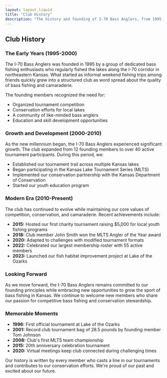 ```yaml
---
layout: layout.liquid
title: "Club History"
description: "The history and founding of I-70 Bass Anglers, from 1995 to today."
---
```


## Club History

### The Early Years (1995-2000)

The I-70 Bass Anglers was founded in 1995 by a group of dedicated bass fishing enthusiasts who regularly fished the lakes along the I-70 corridor in northeastern Kansas. What started as informal weekend fishing trips among friends quickly grew into a structured club as word spread about the quality of bass fishing and camaraderie.

The founding members recognized the need for:
- Organized tournament competition
- Conservation efforts for local lakes
- A community of like-minded bass anglers
- Education and skill development opportunities

### Growth and Development (2000-2010)

As the new millennium began, the I-70 Bass Anglers experienced significant growth. The club expanded from 12 founding members to over 40 active tournament participants. During this period, we:

- Established our tournament trail across multiple Kansas lakes
- Began participating in the Kansas Lake Tournament Series (MLTS)
- Implemented our conservation partnership with the Kansas Department of Conservation
- Started our youth education program

### Modern Era (2010-Present)

The club has continued to evolve while maintaining our core values of competition, conservation, and camaraderie. Recent achievements include:

- **2015:** Hosted our first charity tournament raising $5,000 for local youth fishing programs
- **2018:** Club member John Smith won the MLTS Angler of the Year award
- **2020:** Adapted to challenges with modified tournament formats
- **2022:** Celebrated our largest membership roster with 55 active members
- **2023:** Launched our fish habitat improvement project at Lake of the Ozarks

### Looking Forward

As we move forward, the I-70 Bass Anglers remains committed to our founding principles while embracing new opportunities to grow the sport of bass fishing in Kansas. We continue to welcome new members who share our passion for competitive bass fishing and conservation stewardship.

### Memorable Moments

- **1996:** First official tournament at Lake of the Ozarks
- **2001:** Record club tournament bag of 28.5 pounds by founding member Tom Johnson
- **2008:** Club's first MLTS team championship
- **2015:** 20th anniversary celebration tournament
- **2020:** Virtual meetings keep club connected during challenging times

Our history is written by every member who casts a line in our tournaments and contributes to our conservation efforts. We're proud of our past and excited about our future.
